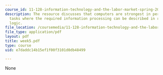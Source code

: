 ```yaml
---
course_id: 11-128-information-technology-and-the-labor-market-spring-2005
description: The resource discusses that computers are strongest in performing those
  tasks where the required information processing can be described in rules-based
  logic.
file_location: /coursemedia/11-128-information-technology-and-the-labor-market-spring-2005/e7daddc14b15ef1f00f3101d0db48499_week5.pdf
file_type: application/pdf
layout: pdf
title: week5.pdf
type: course
uid: e7daddc14b15ef1f00f3101d0db48499

---
```

None